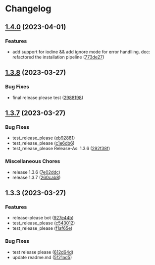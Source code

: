 # Changelog

## [1.4.0](https://github.com/Franklalalala/AutoSteper/compare/v1.3.8...v1.4.0) (2023-04-01)


### Features

* add support for iodine && add ignore mode for error handlling. doc: refactored the installation pipeline ([773de27](https://github.com/Franklalalala/AutoSteper/commit/773de279226b089141e580901894531e9dba70bd))

## [1.3.8](https://github.com/Franklalalala/AutoSteper/compare/v1.3.7...v1.3.8) (2023-03-27)


### Bug Fixes

* final release please test ([2988198](https://github.com/Franklalalala/AutoSteper/commit/2988198e597c6398ac9e96e6f3db28cd7a0cd47a))

## [1.3.7](https://github.com/Franklalalala/AutoSteper/compare/v1.0.0...v1.3.7) (2023-03-27)


### Bug Fixes

* test_release_please ([eb92881](https://github.com/Franklalalala/AutoSteper/commit/eb9288115301ef10649a6700c6caa3cc867ec560))
* test_release_please ([c1e6db6](https://github.com/Franklalalala/AutoSteper/commit/c1e6db663cd0c0b6bd716f8276afa8cc93f64930))
* test_release_please Release-As: 1.3.6 ([292f38f](https://github.com/Franklalalala/AutoSteper/commit/292f38fff335a2387869233772cafcd089c0ed14))


### Miscellaneous Chores

* release 1.3.6 ([7e02ddc](https://github.com/Franklalalala/AutoSteper/commit/7e02ddcb1d408795e9d95129c71ecf760cf6ea2f))
* release 1.3.7 ([260cab8](https://github.com/Franklalalala/AutoSteper/commit/260cab8566f4b0a081fb14d16c2231faa34008e1))

## 1.3.3 (2023-03-27)


### Features

* release-please bot ([927e44b](https://github.com/Franklalalala/AutoSteper/commit/927e44bdb43136b71369c185e8b56f0fde48f421))
* test_release_please ([c543012](https://github.com/Franklalalala/AutoSteper/commit/c5430124ac8efb2cedab2b4a113084b18d95e1d7))
* test_release_please ([f1af65e](https://github.com/Franklalalala/AutoSteper/commit/f1af65ee8463ab81fcbe8f20c126eb377683652a))


### Bug Fixes

* test release please ([612d64d](https://github.com/Franklalalala/AutoSteper/commit/612d64d777e8fbec24c9b2f04f2185aa0e604657))
* update readme.md ([5f21ad5](https://github.com/Franklalalala/AutoSteper/commit/5f21ad5f6f44c11b3a5fc83d4deea22e5d0ad6a1))
